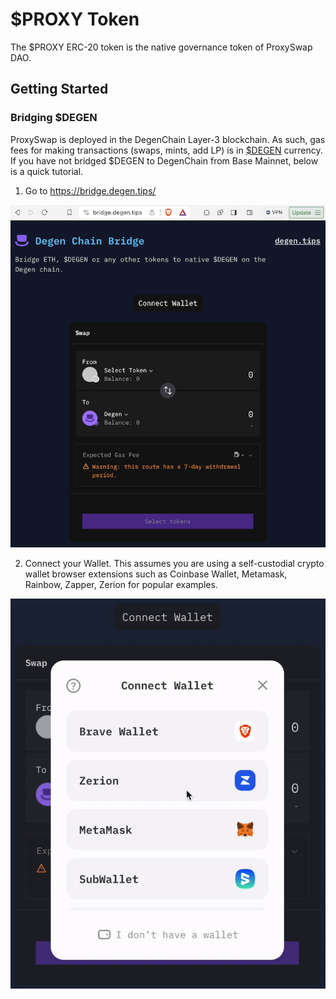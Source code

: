 # $PROXY Token

The $PROXY ERC-20 token is the native governance token of ProxySwap DAO.

## Getting Started

### Bridging $DEGEN 

ProxySwap is deployed in the DegenChain Layer-3 blockchain. As such, gas fees for making transactions (swaps, mints, add LP) is in [$DEGEN](https://dexscreener.com/base/0xc9034c3e7f58003e6ae0c8438e7c8f4598d5acaa) currency. If you have not bridged $DEGEN to DegenChain from Base Mainnet, below is a quick tutorial.

1. Go to https://bridge.degen.tips/ 

![DegenChain Bridge website](./docs/images/degenchain-bridge.png)

2. Connect your Wallet. This assumes you are using a self-custodial crypto wallet browser extensions such as Coinbase Wallet, Metamask, Rainbow, Zapper, Zerion for popular examples.

![Connect your Wallet](./docs/images/connect-wallet.gif)
